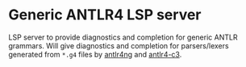 # Generic ANTLR4 LSP server

LSP server to provide diagnostics and completion for generic ANTLR grammars. Will give diagnostics and completion for parsers/lexers generated from `*.g4` files by [antlr4ng](https://github.com/mike-lischke/antlr4ng) and [antlr4-c3](https://github.com/mike-lischke/antlr4-c3).
